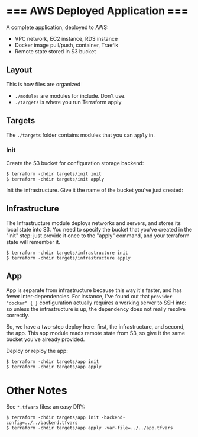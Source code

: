 # === AWS Deployed Application ===

A complete application, deployed to AWS:

* VPC network, EC2 instance, RDS instance
* Docker image pull/push, container, Traefik
* Remote state stored in S3 bucket

## Layout

This is how files are organized

* `./modules` are modules for include. Don't use.
* `./targets` is where you run Terraform apply

## Targets

The `./targets` folder contains modules that you can `apply` in.

### Init

Create the S3 bucket for configuration storage backend:

```console
$ terraform -chdir targets/init init
$ terraform -chdir targets/init apply
```

Init the infrastructure. Give it the name of the bucket you've just created:

## Infrastructure

The Infrastructure module deploys networks and servers, and stores its local state into S3.
You need to specify the bucket that you've created in the "init" step:
just provide it once to the "apply" command, and your terraform state will remember it.

```console
$ terraform -chdir targets/infrastructure init
$ terraform -chdir targets/infrastructure apply
```

## App

App is separate from infrastructure because this way it's faster, and has fewer inter-dependencies.
For instance, I've found out that `provider "docker" { }` configuration actually requires a working server
to SSH into: so unless the infrastructure is up, the dependency does not really resolve correctly.

So, we have a two-step deploy here: first, the infrastructure, and second, the app.
This app module reads remote state from S3, so give it the same bucket you've already provided.

Deploy or reploy the app:

```console
$ terraform -chdir targets/app init
$ terraform -chdir targets/app apply
```

# Other Notes

See `*.tfvars` files: an easy DRY:

```console
$ terraform -chdir targets/app init -backend-config=../../backend.tfvars
$ terraform -chdir targets/app apply -var-file=../../app.tfvars
```

